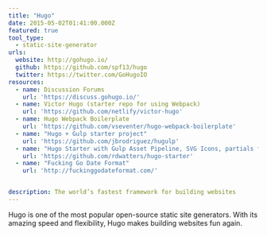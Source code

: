 ```yaml
---
title: "Hugo"
date: 2015-05-02T01:41:00.000Z
featured: true
tool_type:
  - static-site-generator
urls:
  website: http://gohugo.io/
  github: https://github.com/spf13/hugo
  twitter: https://twitter.com/GoHugoIO
resources:
  - name: Discussion Forums
    url: 'https://discuss.gohugo.io/'
  - name: Victor Hugo (starter repo for using Webpack)
    url: 'https://github.com/netlify/victor-hugo'  
  - name: Hugo Webpack Boilerplate
    url: 'https://github.com/vseventer/hugo-webpack-boilerplate'
  - name: "Hugo + Gulp starter project"
    url: 'https://github.com/jbrodriguez/hugulp'
  - name: "Hugo Starter with Gulp Asset Pipeline, SVG Icons, partials for global components, metadata, and social."
    url: 'https://github.com/rdwatters/hugo-starter'
  - name: "Fucking Go Date Format"
    url: 'http://fuckinggodateformat.com/'


description: The world’s fastest framework for building websites
---
```

Hugo is one of the most popular open-source static site generators. With its amazing speed and flexibility, Hugo makes building websites fun again.
